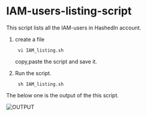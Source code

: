 # IAM-users-listing-script
This script lists all the IAM-users in HashedIn account.<br/>

1. create a file<br/>

        vi IAM_listing.sh
   copy,paste the script and save it.<br/>
   
2. Run the script.<br/>

        sh IAM_listing.sh
        

The below one is the output of the this script. 

![OUTPUT](https://user-images.githubusercontent.com/33515288/37863659-ac5ed90c-2f87-11e8-9dcd-b0e34305253b.png)

